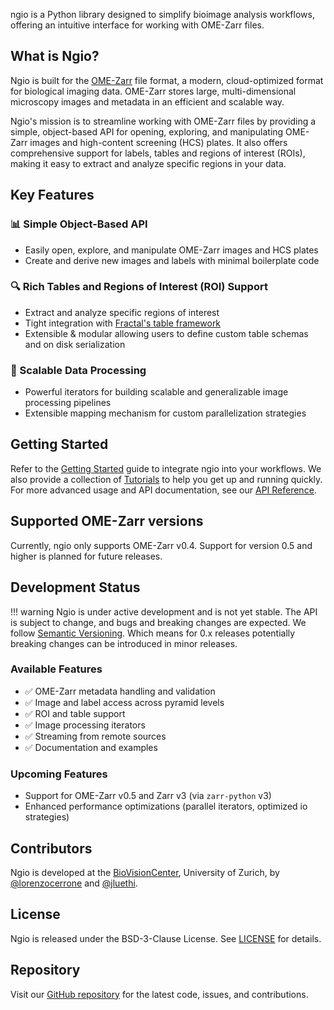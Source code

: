 ngio is a Python library designed to simplify bioimage analysis workflows, offering an intuitive interface for working with OME-Zarr files.

## What is Ngio?

Ngio is built for the [OME-Zarr](https://ngff.openmicroscopy.org/) file format, a modern, cloud-optimized format for biological imaging data. OME-Zarr stores large, multi-dimensional microscopy images and metadata in an efficient and scalable way.

Ngio's mission is to streamline working with OME-Zarr files by providing a simple, object-based API for opening, exploring, and manipulating OME-Zarr images and high-content screening (HCS) plates. It also offers comprehensive support for labels, tables and regions of interest (ROIs), making it easy to extract and analyze specific regions in your data.

## Key Features

### 📊 Simple Object-Based API

- Easily open, explore, and manipulate OME-Zarr images and HCS plates
- Create and derive new images and labels with minimal boilerplate code

### 🔍 Rich Tables and Regions of Interest (ROI) Support

- Extract and analyze specific regions of interest
- Tight integration with [Fractal's table framework](https://BioVisionCenter.github.io/fractal-tasks-core/tables/)
- Extensible & modular allowing users to define custom table schemas and on disk serialization

### 🔄 Scalable Data Processing

- Powerful iterators for building scalable and generalizable image processing pipelines
- Extensible mapping mechanism for custom parallelization strategies

## Getting Started

Refer to the [Getting Started](getting_started/0_quickstart.md) guide to integrate ngio into your workflows. We also provide a collection of [Tutorials](tutorials/image_processing.ipynb) to help you get up and running quickly.
For more advanced usage and API documentation, see our [API Reference](api/ngio.md).

## Supported OME-Zarr versions

Currently, ngio only supports OME-Zarr v0.4. Support for version 0.5 and higher is planned for future releases.

## Development Status

!!! warning
    Ngio is under active development and is not yet stable. The API is subject to change, and bugs and breaking changes are expected.
    We follow [Semantic Versioning](https://semver.org/). Which means for 0.x releases potentially breaking changes can be introduced in minor releases.

### Available Features

- ✅ OME-Zarr metadata handling and validation
- ✅ Image and label access across pyramid levels
- ✅ ROI and table support
- ✅ Image processing iterators
- ✅ Streaming from remote sources
- ✅ Documentation and examples

### Upcoming Features

- Support for OME-Zarr v0.5 and Zarr v3 (via `zarr-python` v3)
- Enhanced performance optimizations (parallel iterators, optimized io strategies)

## Contributors

Ngio is developed at the [BioVisionCenter](https://www.biovisioncenter.uzh.ch/en.html), University of Zurich, by [@lorenzocerrone](https://github.com/lorenzocerrone) and [@jluethi](https://github.com/jluethi).

## License

Ngio is released under the BSD-3-Clause License. See [LICENSE](https://github.com/BioVisionCenter/ngio/blob/main/LICENSE) for details.

## Repository

Visit our [GitHub repository](https://github.com/BioVisionCenter/ngio) for the latest code, issues, and contributions.
